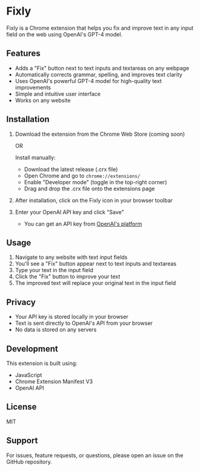 # Fixly

Fixly is a Chrome extension that helps you fix and improve text in any input field on the web using OpenAI's GPT-4 model.

## Features

- Adds a "Fix" button next to text inputs and textareas on any webpage
- Automatically corrects grammar, spelling, and improves text clarity
- Uses OpenAI's powerful GPT-4 model for high-quality text improvements
- Simple and intuitive user interface
- Works on any website

## Installation

1. Download the extension from the Chrome Web Store (coming soon)
   
   OR
   
   Install manually:
   - Download the latest release (.crx file)
   - Open Chrome and go to `chrome://extensions/`
   - Enable "Developer mode" (toggle in the top-right corner)
   - Drag and drop the .crx file onto the extensions page

2. After installation, click on the Fixly icon in your browser toolbar
3. Enter your OpenAI API key and click "Save"
   - You can get an API key from [OpenAI's platform](https://platform.openai.com/api-keys)

## Usage

1. Navigate to any website with text input fields
2. You'll see a "Fix" button appear next to text inputs and textareas
3. Type your text in the input field
4. Click the "Fix" button to improve your text
5. The improved text will replace your original text in the input field

## Privacy

- Your API key is stored locally in your browser
- Text is sent directly to OpenAI's API from your browser
- No data is stored on any servers

## Development

This extension is built using:
- JavaScript
- Chrome Extension Manifest V3
- OpenAI API

## License

MIT

## Support

For issues, feature requests, or questions, please open an issue on the GitHub repository.